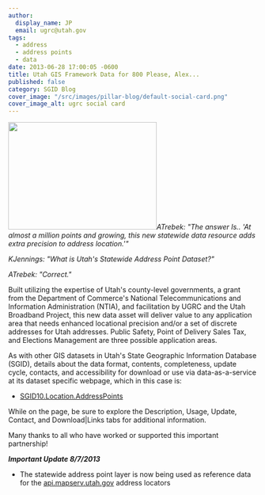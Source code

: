 ```yaml
---
author:
  display_name: JP
  email: ugrc@utah.gov
tags:
  - address
  - address points
  - data
date: 2013-06-28 17:00:05 -0600
title: Utah GIS Framework Data for 800 Please, Alex...
published: false
category: SGID Blog
cover_image: "/src/images/pillar-blog/default-social-card.png"
cover_image_alt: ugrc social card
---
```


<p><a href="/images/404.png"><img src="/images/404.png" alt="" title="AddressSample_A" width="300" height="217" class="inline-text-left" /></a><i>ATrebek: "The answer Is.. 'At almost a million points and growing, this new statewide data resource adds extra precision to address location.'"</p>
<p>KJennings: "What is Utah's Statewide Address Point Dataset?" </p>
<p>ATrebek: "Correct."</i></p>
<p>Built utilizing the expertise of Utah's county-level governments, a grant from the Department of Commerce's National Telecommunications and Information Administration (NTIA), and facilitation by UGRC and the Utah Broadband Project, this new data asset will deliver value to any application area that needs enhanced locational precision and/or a set of discrete addresses for Utah addresses. Public Safety, Point of Delivery Sales Tax, and Elections Management are three possible application areas. </p>
<p>As with other GIS datasets in Utah's State Geographic Information Database (SGID), details about the data format, contents, completeness, update cycle, contacts, and accessibility for download or use via data-as-a-service at its dataset specific webpage, which in this case is: </p>
<ul>
<li><a href="/products/sgid/address">SGID10.Location.AddressPoints</a></li>
</ul>
<p>While on the page, be sure to explore the Description, Usage, Update, Contact, and Download|Links tabs for additional information.</p>
<p>Many thanks to all who have worked or supported this important partnership!</p>
<p><i><strong>Important Update 8/7/2013</strong></i></p>
<ul>
<li>The statewide address point layer is now being used as reference data for the <a href="/blog/2013-05-10-utah-statewide-address-geocoding-web-service-upgrade">api.mapserv.utah.gov</a> address locators</li>
